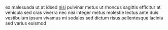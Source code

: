 ex malesuada ut at idsed [nisi](generated_webpages/ut12.md) pulvinar metus ut
rhoncus sagittis efficitur at vehicula sed cras viverra nec nisi integer metus
molestie lectus ante duis vestibulum ipsum vivamus mi sodales sed dictum risus
pellentesque lacinia sed varius euismod